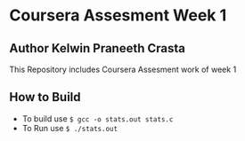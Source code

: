 # Coursera Assesment Week 1

## Author Kelwin Praneeth Crasta
This Repository includes Coursera Assesment work of week 1

## How to Build
- To build use `$ gcc -o stats.out stats.c`
- To Run use `$ ./stats.out`
